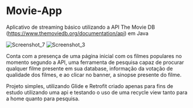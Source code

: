 # Movie-App
Aplicativo de streaming básico utilizando a API The Movie DB (https://www.themoviedb.org/documentation/api) em Java

![Screenshot_7](https://user-images.githubusercontent.com/59840894/129624649-0cb8450e-31b7-4ae7-b210-4dfb78cf62ce.png)
![Screenshot_3](https://user-images.githubusercontent.com/59840894/129658904-f83f3b3a-c2a5-418c-968f-e021fe6a44eb.png)


Conta com a presença de uma página inicial com os filmes populares no momento segundo a API, uma ferramenta de pesquisa capaz de procurar qualquer filme presente em sua database, informação da votação de qualidade dos filmes, e ao clicar no banner, a sinopse presente do filme.

Projeto simples, utilizando Glide e Retrofit criado apenas para fins de estudo utilizando uma api e testando o uso de uma recycle view tanto para a home quanto para pesquisa.
